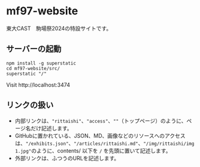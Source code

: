 # mf97-website
東大CAST　駒場祭2024の特設サイトです。

## サーバーの起動

```shell
npm install -g superstatic
cd mf97-website/src/
superstatic "/"
```

Visit http://localhost:3474 

## リンクの扱い

* 内部リンクは、```"rittaishi"```、```"access"```、```""```（トップページ）のように、ページ名だけ記述します。
* GitHubに置かれている、JSON、MD、画像などのリソースへのアクセスは、```"/exhibits.json"```、```"/articles/rittaishi.md"```、```"/img/rittaishi/img1.jpg"```のように、contents/ 以下を ```/``` を先頭に置いて記述します。
* 外部リンクは、ふつうのURLを記述します。